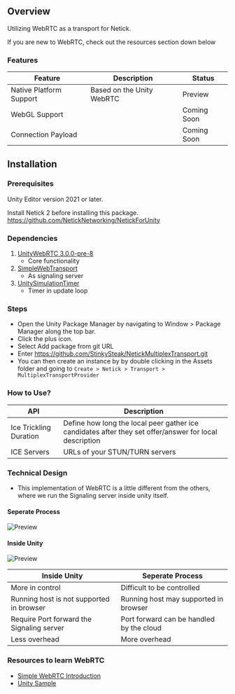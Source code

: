 ## Overview

Utilizing WebRTC as a transport for Netick.

If you are new to WebRTC, check out the resources section down below

### Features

| Feature                 | Description               | Status      |
|-------------------------|---------------------------|-------------|
| Native Platform Support | Based on the Unity WebRTC | Preview     |
| WebGL Support           |                           | Coming Soon |
| Connection Payload      |                           | Coming Soon |

## Installation

### Prerequisites

Unity Editor version 2021 or later.

Install Netick 2 before installing this package.
https://github.com/NetickNetworking/NetickForUnity

### Dependencies
1. [UnityWebRTC 3.0.0-pre-8](https://github.com/Unity-Technologies/com.unity.webrtc)
	- Core functionality
1. [SimpleWebTransport](https://github.com/James-Frowen/SimpleWebTransport)
	- As signaling server
1. [UnitySimulationTimer](https://github.com/StinkySteak/Unity-Simulation-Timer)
	- Timer in update loop

### Steps

- Open the Unity Package Manager by navigating to Window > Package Manager along the top bar.
- Click the plus icon.
- Select Add package from git URL
- Enter https://github.com/StinkySteak/NetickMultiplexTransport.git
- You can then create an instance by by double clicking in the Assets folder and going to `Create > Netick > Transport > MultiplexTransportProvider`

### How to Use?

| API                    | Description                                                                                            |
|------------------------|--------------------------------------------------------------------------------------------------------|
| Ice Trickling Duration | Define how long the local peer gather ice candidates after they set offer/answer for local description |
| ICE Servers            | URLs of your STUN/TURN servers                                                                         |

### Technical Design
- This implementation of WebRTC is a little different from the others, where we run the Signaling server inside unity itself.

#### Seperate Process
![Preview](https://github.com/StinkySteak/NetickWebRTCTransport/blob/docs/tech_design_seperate.png)

#### Inside Unity
![Preview](https://github.com/StinkySteak/NetickWebRTCTransport/blob/docs/tech_design_unified.png)


| Inside Unity                              | Seperate Process                         |
|-------------------------------------------|------------------------------------------|
| More in control                           | Difficult to be controlled               |
| Running host is not supported in browser  | Running host may supported in browser    |
| Require Port forward the Signaling server | Port forward can be handled by the cloud |
| Less overhead                             | More overhead                            |

### Resources to learn WebRTC
- [Simple WebRTC Introduction](https://www.youtube.com/watch?v=8I2axE6j204)
- [Unity Sample](https://docs.unity3d.com/Packages/com.unity.webrtc@3.0/manual/sample.html)
